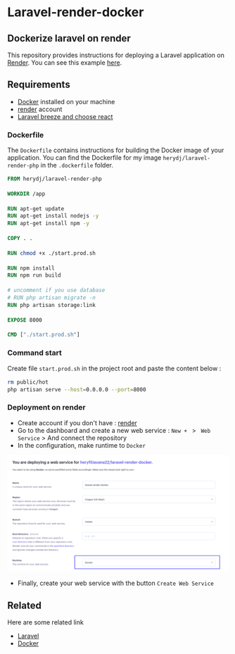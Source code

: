 # Laravel-render-docker

## Dockerize laravel on render

This repository provides instructions for deploying a Laravel application on [Render](https://render.com/). You can see this example [here](https://laravel-react-render-docker-example.onrender.com).

## Requirements

-   [Docker](https://docs.docker.com/) installed on your machine
-   [render](https://render.com/) account
-   [Laravel breeze and choose react](https://bootcamp.laravel.com/inertia/installation#installing-laravel-breeze)

### Dockerfile

The `Dockerfile` contains instructions for building the Docker image of your application. You can find the Dockerfile for my image `herydj/laravel-render-php` in the `.dockerfile` folder.

```dockerfile
FROM herydj/laravel-render-php

WORKDIR /app

RUN apt-get update
RUN apt-get install nodejs -y
RUN apt-get install npm -y

COPY . .

RUN chmod +x ./start.prod.sh

RUN npm install
RUN npm run build

# uncomment if you use database
# RUN php artisan migrate -n
RUN php artisan storage:link

EXPOSE 8000

CMD ["./start.prod.sh"]
```

### Command start

Create file `start.prod.sh` in the project root and paste the content below :

```bash
rm public/hot
php artisan serve --host=0.0.0.0 --port=8000
```

### Deployment on render

-   Create account if you don't have : [render](https://render.com/)
-   Go to the dashboard and create a new web service : `New + ` > ` Web Service` > And connect the repository
-   In the configuration, make runtime to `Docker`

![App Screenshot](./runtime.png)

-   Finally, create your web service with the button `Create Web Service`

## Related

Here are some related link

-   [Laravel](https://laravel.com/)
-   [Docker](https://www.docker.com/)

